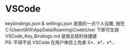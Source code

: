 # VSCode
keybindings.json & settings.json 是我的一点个人设置, 放在 C:\Users\Will\AppData\Roaming\Code\User 下即可生效  
VSCode_Key_Bindings.md 是我总结的快捷键  
PS: 不得不说 VSCode 在用户体验上完虐 S\*、e\*、v\*...  
